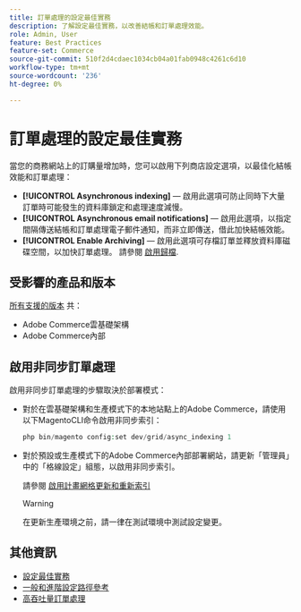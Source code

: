 ```yaml
---
title: 訂單處理的設定最佳實務
description: 了解設定最佳實務，以改善結帳和訂單處理效能。
role: Admin, User
feature: Best Practices
feature-set: Commerce
source-git-commit: 510f2d4cdaec1034cb04a01fab0948c4261c6d10
workflow-type: tm+mt
source-wordcount: '236'
ht-degree: 0%

---
```


# 訂單處理的設定最佳實務

當您的商務網站上的訂購量增加時，您可以啟用下列商店設定選項，以最佳化結帳效能和訂單處理：

- **[!UICONTROL Asynchronous indexing]** — 啟用此選項可防止同時下大量訂單時可能發生的資料庫鎖定和處理速度減慢。
- **[!UICONTROL Asynchronous email notifications]** — 啟用此選項，以指定間隔傳送結帳和訂單處理電子郵件通知，而非立即傳送，借此加快結帳效能。
- **[!UICONTROL Enable Archiving]** — 啟用此選項可存檔訂單並釋放資料庫磁碟空間，以加快訂單處理。 請參閱 [啟用歸檔](https://docs.magento.com/user-guide/sales/order-archive.html#to-enable-archiving).

## 受影響的產品和版本

[所有支援的版本](../../../release/versions.md) 共：

- Adobe Commerce雲基礎架構
- Adobe Commerce內部

## 啟用非同步訂單處理

啟用非同步訂單處理的步驟取決於部署模式：

- 對於在雲基礎架構和生產模式下的本地站點上的Adobe Commerce，請使用以下MagentoCLI命令啟用非同步索引：

   ```php
   php bin/magento config:set dev/grid/async_indexing 1
   ```

- 對於預設或生產模式下的Adobe Commerce內部部署網站，請更新「管理員」中的「格線設定」組態，以啟用非同步索引。

   請參閱 [啟用計畫網格更新和重新索引](https://experienceleague.adobe.com/docs/commerce-admin/stores-sales/order-management/orders/order-scheduled-operations.html#enable-scheduled-grid-updates-and-reindexing)

   >[!WARNING]
   >
   >在更新生產環境之前，請一律在測試環境中測試設定變更。

## 其他資訊

- [設定最佳實務](../../../performance/configuration.md)
- [一般和進階設定路徑參考](../../../configuration/reference/config-reference-general.md)
- [高吞吐量訂單處理](../../../performance/high-throughput-order-processing.md)
